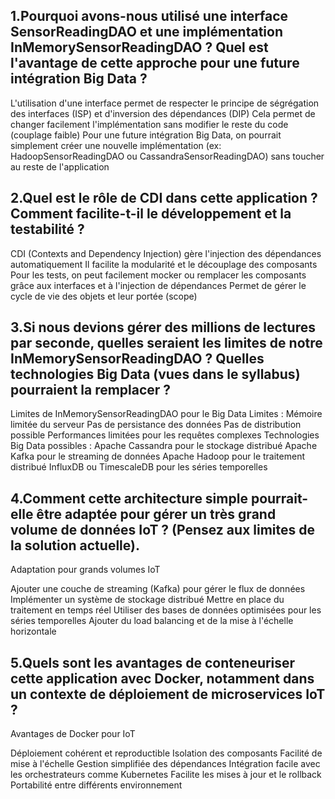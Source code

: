 ## 1.Pourquoi avons-nous utilisé une interface SensorReadingDAO et une implémentation InMemorySensorReadingDAO ? Quel est l'avantage de cette approche pour une future intégration Big Data ?
L'utilisation d'une interface permet de respecter le principe de ségrégation des interfaces (ISP) et d'inversion des dépendances (DIP)
Cela permet de changer facilement l'implémentation sans modifier le reste du code (couplage faible)
Pour une future intégration Big Data, on pourrait simplement créer une nouvelle implémentation (ex: HadoopSensorReadingDAO ou CassandraSensorReadingDAO) sans toucher au reste de l'application


## 2.Quel est le rôle de CDI dans cette application ? Comment facilite-t-il le développement et la testabilité ?
CDI (Contexts and Dependency Injection) gère l'injection des dépendances automatiquement
Il facilite la modularité et le découplage des composants
Pour les tests, on peut facilement mocker ou remplacer les composants grâce aux interfaces et à l'injection de dépendances
Permet de gérer le cycle de vie des objets et leur portée (scope)

## 3.Si nous devions gérer des millions de lectures par seconde, quelles seraient les limites de notre InMemorySensorReadingDAO ? Quelles technologies Big Data (vues dans le syllabus) pourraient la remplacer ?
Limites de InMemorySensorReadingDAO pour le Big Data Limites :
Mémoire limitée du serveur
Pas de persistance des données
Pas de distribution possible
Performances limitées pour les requêtes complexes
Technologies Big Data possibles :
Apache Cassandra pour le stockage distribué
Apache Kafka pour le streaming de données
Apache Hadoop pour le traitement distribué
InfluxDB ou TimescaleDB pour les séries temporelles

## 4.Comment cette architecture simple pourrait-elle être adaptée pour gérer un très grand volume de données IoT ? (Pensez aux limites de la solution actuelle).
Adaptation pour grands volumes IoT


Ajouter une couche de streaming (Kafka) pour gérer le flux de données
Implémenter un système de stockage distribué
Mettre en place du traitement en temps réel
Utiliser des bases de données optimisées pour les séries temporelles
Ajouter du load balancing et de la mise à l'échelle horizontale

## 5.Quels sont les avantages de conteneuriser cette application avec Docker, notamment dans un contexte de déploiement de microservices IoT ?
Avantages de Docker pour IoT


Déploiement cohérent et reproductible
Isolation des composants
Facilité de mise à l'échelle
Gestion simplifiée des dépendances
Intégration facile avec les orchestrateurs comme Kubernetes
Facilite les mises à jour et le rollback
Portabilité entre différents environnement

